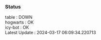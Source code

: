 ### Status


table : DOWN  
hogwarts : OK  
icy-bot : OK  
Latest Update : 2024-03-17 06:09:34.220713
